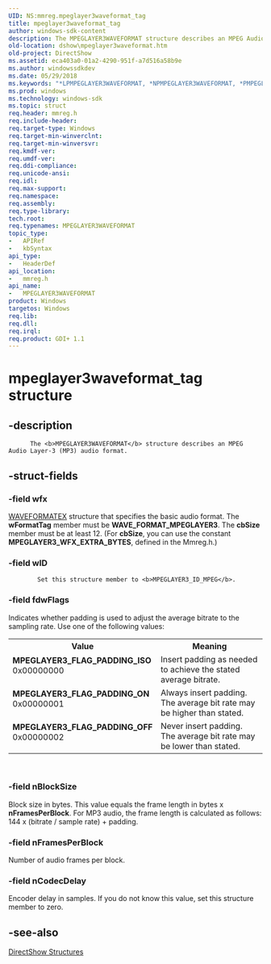```yaml
---
UID: NS:mmreg.mpeglayer3waveformat_tag
title: mpeglayer3waveformat_tag
author: windows-sdk-content
description: The MPEGLAYER3WAVEFORMAT structure describes an MPEG Audio Layer-3 (MP3) audio format.
old-location: dshow\mpeglayer3waveformat.htm
old-project: DirectShow
ms.assetid: eca403a0-01a2-4290-951f-a7d516a58b9e
ms.author: windowssdkdev
ms.date: 05/29/2018
ms.keywords: "*LPMPEGLAYER3WAVEFORMAT, *NPMPEGLAYER3WAVEFORMAT, *PMPEGLAYER3WAVEFORMAT, MPEGLAYER3WAVEFORMAT, MPEGLAYER3WAVEFORMAT structure [DirectShow], MPEGLAYER3WAVEFORMATStructure, MPEGLAYER3_FLAG_PADDING_ISO, MPEGLAYER3_FLAG_PADDING_OFF, MPEGLAYER3_FLAG_PADDING_ON, dshow.mpeglayer3waveformat, mmreg/MPEGLAYER3WAVEFORMAT, mpeglayer3waveformat_tag"
ms.prod: windows
ms.technology: windows-sdk
ms.topic: struct
req.header: mmreg.h
req.include-header: 
req.target-type: Windows
req.target-min-winverclnt: 
req.target-min-winversvr: 
req.kmdf-ver: 
req.umdf-ver: 
req.ddi-compliance: 
req.unicode-ansi: 
req.idl: 
req.max-support: 
req.namespace: 
req.assembly: 
req.type-library: 
tech.root: 
req.typenames: MPEGLAYER3WAVEFORMAT
topic_type:
-	APIRef
-	kbSyntax
api_type:
-	HeaderDef
api_location:
-	mmreg.h
api_name:
-	MPEGLAYER3WAVEFORMAT
product: Windows
targetos: Windows
req.lib: 
req.dll: 
req.irql: 
req.product: GDI+ 1.1
---
```


# mpeglayer3waveformat_tag structure


## -description



          The <b>MPEGLAYER3WAVEFORMAT</b> structure describes an MPEG Audio Layer-3 (MP3) audio format.
        


## -struct-fields




### -field wfx


<a href="https://msdn.microsoft.com/library/windows/hardware/ff538799">WAVEFORMATEX</a> structure that specifies the basic audio format. The <b>wFormatTag</b> member must be <b>WAVE_FORMAT_MPEGLAYER3</b>. The <b>cbSize</b> member must be at least 12. (For <b>cbSize</b>, you can use the constant <b>MPEGLAYER3_WFX_EXTRA_BYTES</b>, defined in the Mmreg.h.)


### -field wID


            Set this structure member to <b>MPEGLAYER3_ID_MPEG</b>.
          


### -field fdwFlags

Indicates whether padding is used to adjust the average bitrate to the sampling rate. Use one of the following values:

<table>
<tr>
<th>Value</th>
<th>Meaning</th>
</tr>
<tr>
<td width="40%"><a id="MPEGLAYER3_FLAG_PADDING_ISO"></a><a id="mpeglayer3_flag_padding_iso"></a><dl>
<dt><b>MPEGLAYER3_FLAG_PADDING_ISO</b></dt>
<dt>0x00000000</dt>
</dl>
</td>
<td width="60%">
Insert padding as needed to achieve the stated average bitrate.

</td>
</tr>
<tr>
<td width="40%"><a id="MPEGLAYER3_FLAG_PADDING_ON"></a><a id="mpeglayer3_flag_padding_on"></a><dl>
<dt><b>MPEGLAYER3_FLAG_PADDING_ON</b></dt>
<dt>0x00000001</dt>
</dl>
</td>
<td width="60%">
Always insert padding. The average bit rate may be higher than stated.

</td>
</tr>
<tr>
<td width="40%"><a id="MPEGLAYER3_FLAG_PADDING_OFF"></a><a id="mpeglayer3_flag_padding_off"></a><dl>
<dt><b>MPEGLAYER3_FLAG_PADDING_OFF</b></dt>
<dt>0x00000002</dt>
</dl>
</td>
<td width="60%">
Never insert padding. The average bit rate may be lower than stated.

</td>
</tr>
</table>
 


### -field nBlockSize

Block size in bytes. This value equals the frame length in bytes x <b>nFramesPerBlock</b>. For MP3 audio, the frame length is calculated as follows: 144 x (bitrate / sample rate) + padding.


### -field nFramesPerBlock

Number of audio frames per block.


### -field nCodecDelay

Encoder delay in samples. If you do not know this value, set this structure member to zero.


## -see-also




<a href="https://msdn.microsoft.com/378f6f43-5c05-4ae4-be24-956f9fc0cacf">DirectShow Structures</a>
 

 

